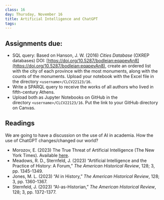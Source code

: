 ```yaml
---
class: 16
day: Thursday, November 16
title: Artificial Intelligence and ChatGPT
tags: 
---
```


## Assignments due:
- SQL query: Based on Hanson, J. W. (2016) _Cities Database_ (OXREP databases) DOI: [https://doi.org/10.5287/bodleian:eqapevAn8](https://doi.org/10.5287/bodleian:eqapevAn8), create an ordered list with the city of each province with the most monuments, along with the counts of the monuments. Upload your notebook with the Excel file in the directory `<username>/CLCV22123/16`.
- Write a SPARQL query to receive the works of all authors who lived in fifth-century Athens.
- Upload both as Jupyter Notebooks on GitHub in the directory `<username>/CLCV22123/16`. Put the link to your GitHub directory on Canvas.
  
## Readings 
We are going to have a discussion on the use of AI in academia. How the use of ChatGPT changes/changed our world?

- Morozov, E. (2023) The True Threat of Artificial Intelligence (The New York Times). Available [here](https://www.nytimes.com/2023/06/30/opinion/artificial-intelligence-danger.html).
- Meadows, R. D., Sternfeld, J. (2023) “Artificial Intelligence and the Practice of History: A Forum,” _The American Historical Review_, 128; 3, pp. 1345-1349.
- Jones, M. L. (2023) “AI in History,” _The American Historical Review_, 128; 3, pp. 1360-1367. 
- Sternfeld, J. (2023) “AI-as-Historian,” _The American Historical Review_, 128; 3, pp. 1372-1377. 

